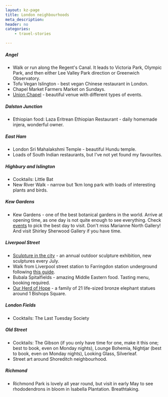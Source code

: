```yaml
---
layout: kz-page
title: London neighbourhoods
meta_description: 
header: no
categories:
    - travel-stories

---
```


##### Angel

* Walk or run along the Regent's Canal. It leads to Victoria Park, Olympic Park, and then either Lee Valley Park direction or Greenwich Observatory.
* Tofu Vegan Islington - best vegan Chinese restaurant in London.
* Chapel Market Farmers Market on Sundays.
* [Union Chapel](https://unionchapel.org.uk/whats-on) - beautiful venue with different types of events.

##### Dalston Junction

* Ethiopian food: Laza Eritrean Ethiopian Restaurant - daily homemade injera, wonderful owner.


##### East Ham

* London Sri Mahalakshmi Temple - beautiful Hundu temple.
* Loads of South Indian restaurants, but I've not yet found my favourites.


##### Highbury and Islington

* Cocktails: Little Bat
* New River Walk - narrow but 1km long park with loads of interesting plants and birds.

##### Kew Gardens

* Kew Gardens - one of the best botanical gardens in the world. Arrive at opening time, as one day is not quite enough to see everything. Check [events](https://www.kew.org/kew-gardens/whats-on) to pick the best day to visit. Don't miss Marianne North Gallery! And visit Shirley Sherwood Gallery if you have time.


##### Liverpool Street

* [Sculpture in the city](https://www.sculptureinthecity.org.uk/) - an annual outdoor sculpture exhibition, new sculptures every July.
* Walk from Liverpool street station to Farringdon station underground following [this guide](https://diamondgeezer.blogspot.com/2022/05/how-to-walk-underground-from-liverpool.html).
* Bubala Spitalfields - amazing Middle Eastern food. Tasting menu, booking required.
* [Our Herd of Hope](https://www.sheldrickwildlifetrust.org/herd-of-hope) - a family of 21 life-sized bronze elephant statues around 1 Bishops Square.

##### London Fields

* Cocktails: The Last Tuesday Society

##### Old Street

* Cocktails: The Gibson (if you only have time for one, make it this one; best to book, even on Monday nights), Lounge Bohemia, Nightjar (best to book, even on Monday nights), Looking Glass, Silverleaf.
* Street art around Shoreditch neighbourhood.


##### Richmond

* Richmond Park is lovely all year round, but visit in early May to see rhododendrons in bloom in Isabella Plantation. Breathtaking.